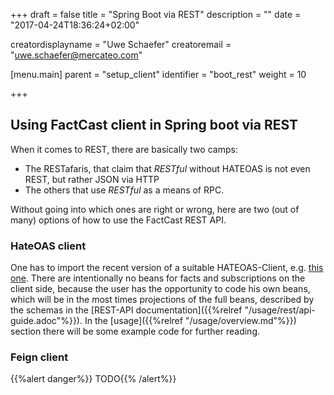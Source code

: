 +++
draft = false
title = "Spring Boot via REST"
description = ""
date = "2017-04-24T18:36:24+02:00"

creatordisplayname = "Uwe Schaefer"
creatoremail = "uwe.schaefer@mercateo.com"

[menu.main]
parent = "setup_client"
identifier = "boot_rest"
weight = 10

+++

## Using FactCast client in Spring boot via REST

When it comes to REST, there are basically two camps:

* The RESTafaris, that claim that *RESTful* without HATEOAS is not even REST, but rather JSON via HTTP
* The others that use *RESTful* as a means of RPC.

Without going into which ones are right or wrong, here are two (out of many) options of how to use the FactCast REST API.

### HateOAS client

One has to import the recent version of a suitable HATEOAS-Client, e.g. [this one](https://github.com/Mercateo/rest-hateoas-client). There are intentionally no beans for facts and subscriptions on the client side, because the user has the opportunity to code his own beans, which will be in the most times projections of the full beans, described by the schemas in the [REST-API documentation]({{%relref "/usage/rest/api-guide.adoc"%}}). In the [usage]({{%relref "/usage/overview.md"%}}) section there will be some example code for further reading.

### Feign client

{{%alert danger%}} TODO{{% /alert%}}


